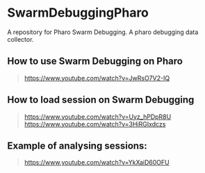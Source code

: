 # SwarmDebuggingPharo
A repository for Pharo Swarm Debugging. A pharo debugging data collector.


## How to use Swarm Debugging on Pharo
> https://www.youtube.com/watch?v=JwRsO7V2-IQ

## How to load session on Swarm Debugging
> https://www.youtube.com/watch?v=Uyz_hPDpR8U
> https://www.youtube.com/watch?v=3HiRGIxdczs

## Example of analysing sessions:
> https://www.youtube.com/watch?v=YkXaiD60OFU
